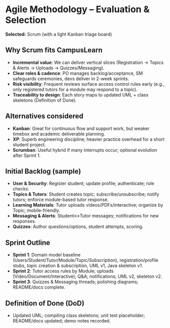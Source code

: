 # Agile Methodology – Evaluation & Selection

**Selected:** Scrum (with a light Kanban triage board)

## Why Scrum fits CampusLearn
- **Incremental value**: We can deliver vertical slices (Registration → Topics & Alerts → Uploads → Quizzes/Messaging).
- **Clear roles & cadence**: PO manages backlog/acceptance, SM safeguards ceremonies, devs deliver in 2-week sprints.
- **Risk visibility**: Frequent reviews surface access control rules early (e.g., only registered tutors for a module may respond to a topic).
- **Traceability to design**: Each story maps to updated UML + class skeletons (Definition of Done).

## Alternatives considered
- **Kanban**: Great for continuous flow and support work, but weaker timebox and academic deliverable planning.
- **XP**: Superb engineering discipline; heavier practice overhead for a short student project.
- **Scrumban**: Useful hybrid if many interrupts occur; optional evolution after Sprint 1.

## Initial Backlog (sample)
- **User & Security**: Register student; update profile; authenticate; role checks.
- **Topics & Tutors**: Student creates topic; subscribe/unsubscribe; notify tutors; enforce module-based tutor response.
- **Learning Materials**: Tutor uploads videos/PDFs/interactive; organize by Topic; mobile-friendly.
- **Messaging & Alerts**: Student↔Tutor messages; notifications for new responses.
- **Quizzes**: Author questions/options, student attempts, scoring.

## Sprint Outline
- **Sprint 1**: Domain model baseline (Users/Student/Tutor/Module/Topic/Subscription), registration/profile stubs, topic creation & subscription, UML v1, Java skeleton v1.
- **Sprint 2**: Tutor access rules by Module; uploads (Video/Document/Interactive); Q&A; notifications; UML v2, skeleton v2.
- **Sprint 3**: Quizzes & Messaging threads; polishing diagrams; README/docs complete.

## Definition of Done (DoD)
- Updated UML; compiling class skeletons; unit test placeholder; README/docs updated; demo notes recorded.
